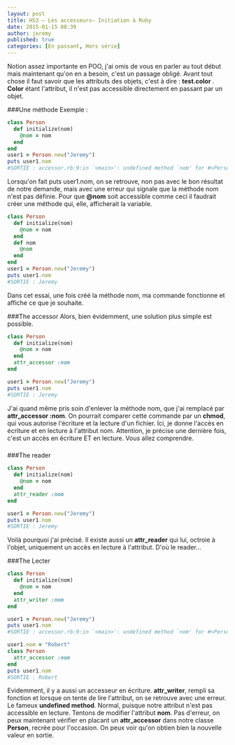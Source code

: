 ```yaml
---
layout: post
title: HS3 – Les accesseurs– Initiation à Ruby
date: 2015-01-15 08:39
author: jeremy
published: true
categories: [En passant, Hors série]
---
```

Notion assez importante en POO, j'ai omis de vous en parler au tout début mais maintenant qu'on en a besoin, c'est un passage obligé.
Avant tout chose il faut savoir que les attributs des objets, c'est à dire : **test.color** . **Color** étant l'attribut, il n'est pas accessible directement en passant par un objet.


<!--break-->

###Une méthode
Exemple :

```ruby
class Person
  def initialize(nom)
    @nom = nom
  end
end
user1 = Person.new("Jeremy")
puts user1.nom
#SORTIE : accessor.rb:9:in `<main>': undefined method `nom' for #<Person:0x00000000c69760 @nom="Jeremy"> (NoMethodError)
```

Lorsqu'on fait puts user1.nom, on se retrouve, non pas avec le bon résultat de notre demande, mais avec une erreur qui signale que la méthode nom n'est pas définie. Pour que **@nom** soit accessible comme ceci il faudrait créer une méthode qui, elle, afficherait la variable.

```ruby
class Person
  def initialize(nom)
    @nom = nom
  end
  def nom
    @nom
  end
end
user1 = Person.new("Jeremy")
puts user1.nom
#SORTIE : Jeremy
```

Dans cet essai, une fois créé la méthode nom, ma commande fonctionne et affiche ce que je souhaite.

###The accessor
Alors, bien évidemment, une solution plus simple est possible.


```ruby
class Person
  def initialize(nom)
    @nom = nom
  end
  attr_accessor :nom
end

user1 = Person.new("Jeremy")
puts user1.nom
#SORTIE : Jeremy
```

J'ai quand même pris soin d'enlever la méthode nom, que j'ai remplacé par **attr_accessor :nom**. On pourrait comparer cette commande par un **chmod**, qui vous autorise l'écriture et la lecture d'un fichier. Ici, je donne l'accès en écriture et en lecture à l'attribut nom. Attention, je précise une dernière fois, c'est un accès en écriture ET en lecture. Vous allez comprendre.

###
###The reader

```ruby
class Person
  def initialize(nom)
    @nom = nom
  end
  attr_reader :nom
end

user1 = Person.new("Jeremy")
puts user1.nom
#SORTIE : Jeremy
```

Voilà pourquoi j'ai précisé. Il existe aussi un **attr_reader** qui lui, octroie à l'objet, uniquement un accès en lecture à l'attribut. D'où le reader...

###The Lecter

```ruby
class Person
  def initialize(nom)
    @nom = nom
  end
  attr_writer :nom
end

user1 = Person.new("Jeremy")
puts user1.nom
#SORTIE : accessor.rb:9:in `<main>': undefined method `nom' for #<Person:0x00000000e5f740 @nom="Jeremy"> (NoMethodError)

user1.nom = "Robert"
class Person
  attr_accessor :nom
end
puts user1.nom
#SORTIE : Robert
```

Evidemment, il y a aussi un accesseur en écriture. **attr_writer**, rempli sa fonction et lorsque on tente de lire l'attribut, on se retrouve avec une erreur. Le fameux **undefined method**. Normal, puisque notre attribut n'est pas accessible en lecture.
Tentons de modifier l'attribut **nom**. Pas d'erreur, on peux maintenant vérifier en placant un **attr_accessor** dans notre classe **Person**, recrée pour l'occasion. On peux voir qu'on obtien bien la nouvelle valeur en sortie.
